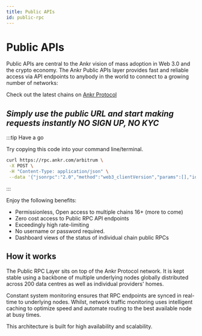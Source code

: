 ```yaml
---
title: Public APIs
id: public-rpc
---
```


# Public APIs

Public APIs are central to the Ankr vision of mass adoption in Web 3.0 and the crypto economy. The Ankr Public APIs layer provides fast and reliable access via API endpoints to anybody in the world to connect to a growing number of networks:

Check out the latest chains on [Ankr Protocol](https://www.ankr.com/protocol/public/)

## _Simply use the public URL and start making requests instantly NO SIGN UP, NO KYC_

:::tip Have a go

Try copying this code into your command line/terminal.

```bash
curl https://rpc.ankr.com/arbitrum \
 -X POST \
 -H "Content-Type: application/json" \
 --data '{"jsonrpc":"2.0","method":"web3_clientVersion","params":[],"id":1}'

```

:::

Enjoy the following benefits:

- Permissionless, Open access to multiple chains 16+ (more to come)
- Zero cost access to Public RPC API endpoints
- Exceedingly high rate-limiting
- No username or password required.
- Dashboard views of the status of individual chain public RPCs

## How it works

The Public RPC Layer sits on top of the Ankr Protocol network. It is kept stable using a backbone of multiple underlying nodes globally distributed across 200 data centres as well as individual providers' homes.

Constant system monitoring ensures that RPC endpoints are synced in real-time to underlying nodes. Whilst, network traffic monitoring uses intelligent caching to optimize speed and automate routing to the best available node at busy times.

This architecture is built for high availability and scalability.

